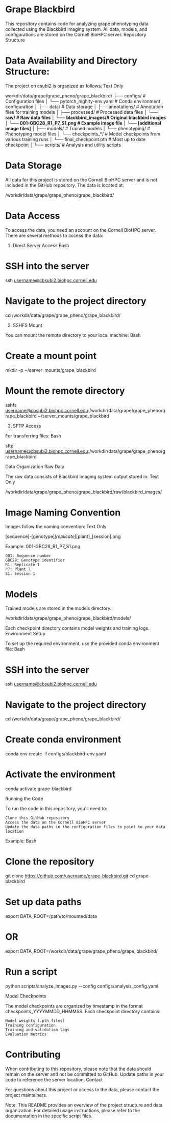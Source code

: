 # Grape Blackbird

This repository contains code for analyzing grape phenotyping data collected using the Blackbird imaging system. All data, models, and configurations are stored on the Cornell BioHPC server.
Repository Structure

# Data Availability and Directory Structure:
The project on csubi2 is organized as follows:
Text Only

workdir/data/grape/grape_pheno/grape_blackbird/
├── configs/                 # Configuration files
│   └── pytorch_nighlty-env.yaml   # Conda environment configuration
│
├── data/                    # Data storage
│   ├── annotations/         # Annotation files for training models
│   ├── processed/           # Processed data files
│   └── **raw/                 # Raw data files
│       └── blackbird_images/# Original blackbird images
│           └── 001-GBC28_R1_P7_S1.png # Example image file
│           └── [additional image files]**
│
├── models/                  # Trained models
│   └── phenotyping/         # Phenotyping model files
│       └── checkpoints_*/   # Model checkpoints from various training runs
│           └── final_checkpoint.pth # Most up to date checkpoint
│
└── scripts/                 # Analysis and utility scripts

# Data Storage

All data for this project is stored on the Cornell BioHPC server and is not included in the GitHub repository. The data is located at:

/workdir/data/grape/grape_pheno/grape_blackbird/

# Data Access

To access the data, you need an account on the Cornell BioHPC server. There are several methods to access the data:
1. Direct Server Access
Bash

# SSH into the server
ssh username@cbsubi2.biohpc.cornell.edu

# Navigate to the project directory
cd /workdir/data/grape/grape_pheno/grape_blackbird/

2. SSHFS Mount

You can mount the remote directory to your local machine:
Bash

# Create a mount point
mkdir -p ~/server_mounts/grape_blackbird

# Mount the remote directory
sshfs username@cbsubi2.biohpc.cornell.edu:/workdir/data/grape/grape_pheno/grape_blackbird ~/server_mounts/grape_blackbird

3. SFTP Access

For transferring files:
Bash

sftp username@cbsubi2.biohpc.cornell.edu:/workdir/data/grape/grape_pheno/grape_blackbird

Data Organization
Raw Data

The raw data consists of Blackbird imaging system output stored in:
Text Only

/workdir/data/grape/grape_pheno/grape_blackbird/raw/blackbird_images/

# Image Naming Convention

Images follow the naming convention:
Text Only

[sequence]-[genotype]_[replicate]_[plant]_[session].png

Example: 001-GBC28_R1_P7_S1.png

    001: Sequence number
    GBC28: Genotype identifier
    R1: Replicate 1
    P7: Plant 7
    S1: Session 1

# Models

Trained models are stored in the models directory:

/workdir/data/grape/grape_pheno/grape_blackbird/models/

Each checkpoint directory contains model weights and training logs.
Environment Setup

To set up the required environment, use the provided conda environment file:
Bash

# SSH into the server
ssh username@cbsubi2.biohpc.cornell.edu

# Navigate to the project directory
cd /workdir/data/grape/grape_pheno/grape_blackbird/

# Create conda environment
conda env create -f configs/blackbird-env.yaml

# Activate the environment
conda activate grape-blackbird

Running the Code

To run the code in this repository, you'll need to:

    Clone this GitHub repository
    Access the data on the Cornell BioHPC server
    Update the data paths in the configuration files to point to your data location

Example:
Bash

# Clone the repository
git clone https://github.com/username/grape-blackbird.git
cd grape-blackbird

# Set up data paths
export DATA_ROOT=/path/to/mounted/data
# OR
export DATA_ROOT=/workdir/data/grape/grape_pheno/grape_blackbird/

# Run a script
python scripts/analyze_images.py --config configs/analysis_config.yaml

Model Checkpoints

The model checkpoints are organized by timestamp in the format checkpoints_YYYYMMDD_HHMMSS. Each checkpoint directory contains:

    Model weights (.pth files)
    Training configuration
    Training and validation logs
    Evaluation metrics

# Contributing

When contributing to this repository, please note that the data should remain on the server and not be committed to GitHub. Update paths in your code to reference the server location.
Contact

For questions about this project or access to the data, please contact the project maintainers.

Note: This README provides an overview of the project structure and data organization. For detailed usage instructions, please refer to the documentation in the specific script files.

